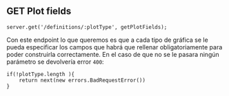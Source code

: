 ## GET Plot fields

```node
server.get('/definitions/:plotType', getPlotFields);
```

Con este endpoint lo que queremos es que a cada tipo de gráfica se le pueda especificar 
los campos que habrá que rellenar obligatoriamente para poder construirla correctamente. En el
caso de que no se le pasara ningún parámetro se devolvería error `400`:

```node
if(!plotType.length ){
    return next(new errors.BadRequestError())
}
```

